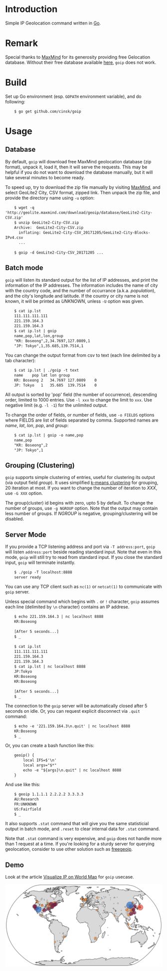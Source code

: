 
Introduction
============

Simple IP Geolocation command written in [Go](https://golang.org).

Remark
======

Special thanks to [MaxMind](https://www.maxmind.com) for its generosity providing free Gelocation database.
Without their free database available [here](https://dev.maxmind.com/geoip/geoip2/geolite2/), `goip` does not work.

Build
=====

Set up Go environment (esp. `GOPATH` environment variable), and do following:

        $ go get github.com/cinsk/goip

Usage
=====

Database
--------

By default, `goip` will download free MaxMind geolocation database (zip format), unpack it, load it, then it will serve the requests.   This may be helpful if you do not want to download the database manually, but it will take several minutes to become ready.

To speed up, try to download the zip file manually by visiting [MaxMind](https://dev.maxmind.com/geoip/geoip2/geolite2/), and select GeoLite2 City, CSV format, zipped link.  Then unpack the zip file, and provide the directory name using `-u` option:

        $ wget -q 'http://geolite.maxmind.com/download/geoip/database/GeoLite2-City-CSV.zip'
        $ unzip GeoLite2-City-CSV.zip 
        Archive:  GeoLite2-City-CSV.zip
          inflating: GeoLite2-City-CSV_20171205/GeoLite2-City-Blocks-IPv4.csv
          ...
        
        $ goip -d GeoLite2-City-CSV_20171205 ...

Batch mode
----------

`goip` will listen its standard output for the list of IP addresses, and print the information of the IP addresses.  The information includes the name of city with the country code, and the number of occurrance (a.k.a. *population*), and the city's longitude and latitude.   If the country or city name is not known, it will be printed as *UNKNOWN*, unless `-U` option was given.

        $ cat ip.lst
        111.111.111.111
        221.159.164.3
        221.159.164.3
        $ cat ip.lst | goip
        name,pop,lat,lon,group
        "KR: Boseong",2,34.7697,127.0809,1
        "JP: Tokyo",1,35.685,139.7514,1

You can change the output format from csv to text (each line delimited by a tab character):

        $ cat ip.lst | ./goip -t text
        name	pop	lat	lon	group
        KR: Boseong	2	34.7697	127.0809	0
        JP: Tokyo	1	35.685	139.7514	0

All output is sorted by 'pop' field (the number of occurrence), descending order, limited to 1000 entries.  Use `-l xxx` to change the limit to `xxx`.  Use negative limit (e.g. `-l -1`) for the unlimited output.

To change the order of fields, or number of fields, use `-o FIELDS` options where FIELDS are list of fields separated by comma.  Supported names are *name*, *lat*, *lon*, *pop*, and *group*:

        $ cat ip.lst | goip -o name,pop
        name,pop
        "KR: Boseong",2
        "JP: Tokyo",1

Grouping (Clustering)
---------------------

`goip` supports simple clustering of entries, useful for clustering its output (via output field *group*).   It uses simplified [k-means clustering](https://en.wikipedia.org/wiki/K-means_clustering) for grouping, 20 iteration at most.  If you want to change the number of iteration to *XXX*, use `-G XXX` option.

The group(cluster) id begins with zero, upto 5 by default.  To change the number of groups, use `-g NGROUP` option.  Note that the output may contain less number of groups.   If *NGROUP* is negative, grouping/clustering will be disabled.

Server Mode
-----------

If you provide a TCP listening address and port via `-T address:port`, `goip` will listen `address:port` beside reading standard input.   Note that even in this mode, `goip` will still try to read from standard input.  If you close the standard input, `goip` will terminate instantly.

        $ ./goip -T localhost:8888
        server ready

You can use any TCP client such as `nc(1)` or `netcat(1)` to communicate with `goip` server.

Unless special command which begins with `.` or `!` character, `goip` assumes each line (delimited by `\n` character) contains an IP addrese.

        $ echo 221.159.164.3 | nc localhost 8888
        KR:Boseong
        
        [After 5 seconds...]
        $ _

        $ cat ip.lst
        111.111.111.111
        221.159.164.3
        221.159.164.3
        $ cat ip.lst | nc localhost 8888
        JP:Tokyo
        KR:Boseong
        KR:Boseong
        
        [After 5 seconds...]
        $ _

The connection to the `goip` server will be automatically closed after 5 seconds on idle.  Or, you can request explicit disconnect via `.quit` command:

        $ echo -e '221.159.164.3\n.quit' | nc localhost 8888
        KR:Boseong
        $ _

Or, you can create a bash function like this:

        geoip() {
            local IFS=$'\n'
            local args="$*"
            echo -e "${args}\n.quit" | nc localhost 8888
        }
          
And use like this:

        $ geoip 1.1.1.1 2.2.2.2 3.3.3.3
        AU:Research
        FR:UNKNOWN
        US:Fairfield
        $ _

It also supports `.stat` command that will give you the same statisticial output in batch mode, and `.reset` to clear internal data for `.stat` command.

Note that `.stat` command is very expensive, and `goip` does not handle more than 1 request at a time.  If you're looking for a sturdy server for querying geolocation, consider to use other solution such as [freegeoip](https://github.com/fiorix/freegeoip).

Demo
----

Look at the article [Visualize IP on World Map](http://www.joyent.com/blog/visualize-ip-world-map) for `goip` usecase.

![visualization of world map](./examples/bubble-map.png)
